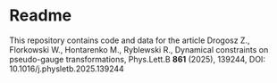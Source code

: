 # Readme
This repository contains code and data for the article
Drogosz Z., Florkowski W., Hontarenko M., Ryblewski R., Dynamical constraints on pseudo-gauge transformations, Phys.Lett.B **861** (2025), 139244, DOI: 10.1016/j.physletb.2025.139244
